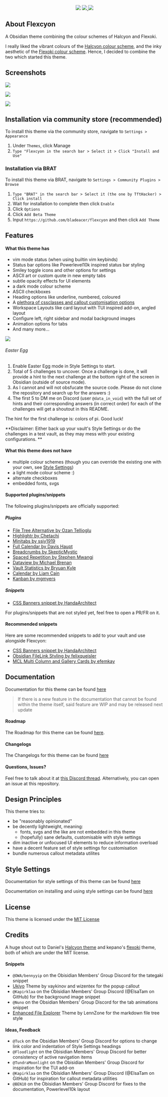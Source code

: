 <p align="center">
    <img src="https://img.shields.io/badge/downloads-600+-6E4E9B?style=for-the-badge&logo=obsidian&color=%23483699">
    <a href="https://github.com/bladeacer/flexcyon/blob/master/LICENSE">
        <img src="https://img.shields.io/github/license/bladeacer/flexcyon?style=for-the-badge">
    </a>
    <a href="https://github.com/bladeacer/flexcyon/releases">
        <img src="https://img.shields.io/github/v/release/bladeacer/flexcyon?style=for-the-badge&sort=semver">
    </a>
</p>

## About Flexcyon
A Obsidian theme combining the colour schemes of Halcyon and Flexoki.

I really liked the vibrant colours of the [Halcyon colour scheme](https://halcyon-theme.netlify.app/), and the inky aesthetic of the [Flexoki colour scheme](https://stephango.com/flexoki). Hence, I decided to combine the two which started this theme.

## Screenshots
![](./docs/screenshots/showcase1.png)

![](./docs/screenshots/showcase2.png)

![](./docs/screenshots/showcase3.png)

## Installation via community store (recommended)
To install this theme via the community store, navigate to  `Settings > Appearance`
1. Under `Themes`, click Manage
2. `Type "Flexcyon in the search bar > Select it > Click "Install and Use"`

### Installation via BRAT
To install this theme via BRAT, navigate to `Settings > Community Plugins > Browse` 
1. `Type "BRAT" in the search bar > Select it (the one by TftHacker) > Click install`
2. Wait for installation to complete then click `Enable`
3. Click `Options`
4. Click `Add Beta Theme`
5. Input `https://github.com/bladeacer/flexcyon` and then click `Add Theme`

## Features
#### What this theme has
- vim mode status (when using builtin vim keybinds)
- Status bar options like Powerlevel10k inspired status bar styling
- Smiley toggle icons and other options for settings
- ASCII art or custom quote in new empty tabs
- subtle opacity effects for UI elements
- a dark mode colour scheme
- ASCII checkboxes 
- Heading options like underline, numbered, coloured
- A [plethora of cssclasses and callout customisation options](https://github.com/bladeacer/flexcyon/tree/master/docs/cssclasses.md)
- Workspace Layouts like card layout with TUI inspired add-on, angled layout
- Configure left, right sidebar and modal background images
- Animation options for tabs 
- And many more...

![](./docs/screenshots/ascii_checkboxes1.png)

###### Easter Egg
1. Enable Easter Egg mode in Style Settings to start.
2. Total of 5 challenges to uncover. Once a challenge is done, it will provide a hint to the next challenge at the bottom right of the screen in Obsidian (outside of source mode).
3. As I cannot and will not obsfucate the source code. Please do not clone the repository and search up for the answers :)
4. The first 5 to DM me on Discord (user `@data_in_void`) with the full set of hints and their corresponding answers (in correct order) for each of the challenges will get a shoutout in this README.

The hint for the first challenge is: colors of pi. Good luck!

**Disclaimer: Either back up your vault's Style Settings or do the challenges in a test vault, as they may mess with your existing configurations. **

#### What this theme does not have
- multiple colour schemes (though you can override the existing one with your own, see [Style Settings](#style-settings))
- a light mode colour scheme :)
- alternate checkboxes
- embedded fonts, svgs

#### Supported plugins/snippets
The following plugins/snippets are officially supported:
##### Plugins
- [File Tree Alternative by Ozan Tellioglu](https://github.com/ozntel/file-tree-alternative)
- [Highlightr by Chetachi](https://github.com/chetachiezikeuzor/Highlightr-Plugin)
- [Minitabs by ssjy1919](https://github.com/ssjy1919/Obsidian-minitabs)
- [Full Calendar by Davis Haupt](https://github.com/obsidian-community/obsidian-full-calendar)
- [Breadcrumbs by SkepticMystic](https://github.com/SkepticMystic/breadcrumbs)
- [Spaced Repetition by Stephen Mwangi](https://github.com/st3v3nmw/obsidian-spaced-repetition)
- [Dataview by Michael Brenan](https://github.com/blacksmithgu/obsidian-dataview)
- [Vault Statistics by Bryuan Kyle](https://github.com/bkyle/obsidian-vault-statistics-plugin)
- [Calendar by Liam Cain](https://github.com/liamcain/obsidian-calendar-plugin)
- [Kanban by mgmyers](https://github.com/mgmeyers/obsidian-kanban)

##### Snippets
- [CSS Banners snippet by HandaArchitect](https://github.com/HandaArchitect/obsidian-banner-snippet)

For plugins/snippets that are not styled yet, feel free to open a PR/FR on it.

#### Recommended snippets
Here are some recommended snippets to add to your vault and use alongside Flexcyon:
- [CSS Banners snippet by HandaArchitect](https://github.com/HandaArchitect/obsidian-banner-snippet)
- [Obsidian FileLink Styling by felixqueisler](https://github.com/felixqueisler/Obsidian-FileLink-Styling)
- [MCL Multi Column and Gallery Cards by efemkay](https://github.com/efemkay/obsidian-modular-css-layout)

## Documentation
Documentation for this theme can be found [here](https://github.com/bladeacer/flexcyon/tree/master/docs/docs.md)
> If there is a new feature in the documentation that cannot be found within the theme itself, said feature are WIP and may be released next update

#### Roadmap
The Roadmap for this theme can be found [here](https://github.com/bladeacer/flexcyon/tree/master/docs/roadmap.md).

#### Changelogs
The Changelogs for this theme can be found [here](https://github.com/bladeacer/flexcyon/tree/master/docs/changelogs.md)

#### Questions, Issues?
Feel free to talk about it at [this Discord thread](https://discord.com/channels/686053708261228577/1338130333698359357). Alternatively, you can open an issue at this repository.

## Design Principles
This theme tries to:
- be "reasonably opinionated" 
- be decently lightweight, meaning:
    - fonts, svgs and the like are not embedded in this theme
    - (hopefully) sane defaults, customisable with style settings
- dim inactive or unfocused UI elements to reduce information overload
- have a decent feature set of style settings for customisation
- bundle numerous callout metadata utilites

## Style Settings
Documentation for style settings of this theme can be found [here](https://github.com/bladeacer/flexcyon/tree/master/docs/style_settings.md)

Documentation on installing and using style settings can be found [here](https://github.com/mgmeyers/obsidian-style-settings)

## License
This theme is licensed under the [MIT License](https://github.com/bladeacer/flexcyon/blob/master/LICENSE)

## Credits
A huge shout out to Daniel's [Halcyon theme](https://github.com/dbarenholz/halcyon-obsidian) and kepano's [flexoki](https://github.com/kepano/flexoki-obsidian) theme, both of which are under the MIT license.

#### Snippets
- `@OWA/bennyyip` on the Obisidian Members' Group Discord for the tategaki snippet
- [Ukiyo](https://github.com/technerium/obsidian-ukiyo) Theme by vaykinov and wizentex for the popup callout
- `@Kapirklaa` on the Obisidian Members' Group Discord (@ElsaTam on GitHub) for the background image snippet
- `@Nuno` on the Obsidian Members' Group Discord for the tab animations snippet
- [Enhanced File Explorer](https://github.com/LennZone/enhanced-file-explorer-tree) Theme by LennZone for the markdown file tree style

#### Ideas, Feedback
- `@Tuck` on the Obsidian Members' Group Discord for options to change link color and indentation of Style Settings headings
- `@Floodlight` on the Obisidian Members' Group Discord for better consistency of active navigation items
- `@TundraMoonlight` on the Obisidian Members' Group Discord for inspiration for the TUI add-on
- `@Kapirklaa` on the Obisidian Members' Group Discord (@ElsaTam on GitHub) for inspiration for callout metadata utilities
- `@BEN10` on the Obisidian Members' Group Discord for fixes to the documentation, Powerlevel10k layout